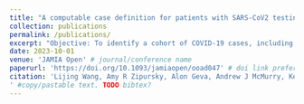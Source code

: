 ```yaml
---
title: "A computable case definition for patients with SARS-CoV2 testing that occurred outside the hospital"
collection: publications
permalink: /publications/
excerpt: "Objective: To identify a cohort of COVID-19 cases, including when evidence of virus positivity was only mentioned in the clinical text, not in structured laboratory data in the electronic health record (EHR)." # abstract can go here
date: 2023-10-01
venue: 'JAMIA Open' # journal/conference name
paperurl: 'https://doi.org/10.1093/jamiaopen/ooad047' # doi link preferred
citation: 'Lijing Wang, Amy R Zipursky, Alon Geva, Andrew J McMurry, Kenneth D Mandl, Timothy A Miller, A computable case definition for patients with SARS-CoV2 testing that occurred outside the hospital, JAMIA Open, Volume 6, Issue 3, October 2023, ooad047, https://doi.org/10.1093/jamiaopen/ooad047
' #copy/pastable text. TODO bibtex?
---
```

